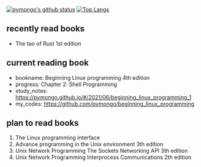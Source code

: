 [![pymongo's github status](https://github-readme-stats.vercel.app/api?username=pymongo&theme=radical&show_icons=true)](https://github.com/anuraghazra/github-readme-stats) [![Top Langs](https://github-readme-stats.vercel.app/api/top-langs/?username=pymongo&theme=radical&layout=compact&langs_count=6)](https://github.com/anuraghazra/github-readme-stats)

<!--
[wakatime](https://wakatime.com/@rust)
https://github-readme-stats.vercel.app/api?username=pymongo&show_icons=true&icon_color=CE1D2D&text_color=718096&bg_color=ffffff&hide_title=true
-->

## recently read books
- The tao of Rust 1st edition

## current reading book
- bookname: Beginning Linux programming 4th edition
- progress: Chapter 2: Shell Programming
- study_notes: <https://pymongo.github.io/#/2021/06/beginning_linux_programming_1>
- my_codes: <https://github.com/pymongo/beginning_linux_programming>

## plan to read books
1. The Linux programming interface
2. Advance programming in the Unix environment 3th edition
3. Unix Network Programming The Sockets Networking API 3th edition
4. Unix Network Programming Interprocess Communications 2th edition

